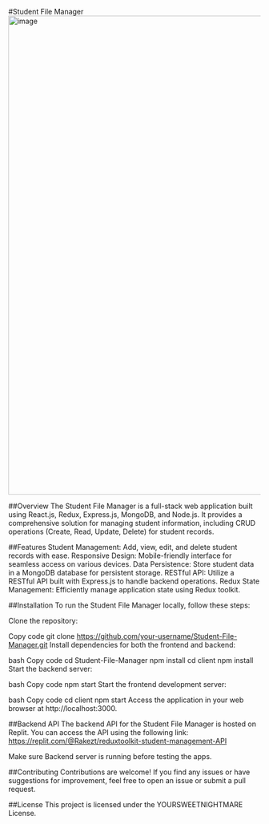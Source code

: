#Student File Manager
<img width="956" alt="image" src="https://github.com/Rakezt/Student-File-Manager/assets/110081692/fa5527c7-45f7-4833-a619-a071a0180d11">

##Overview
The Student File Manager is a full-stack web application built using React.js, Redux, Express.js, MongoDB, and Node.js. It provides a comprehensive solution for managing student information, including CRUD operations (Create, Read, Update, Delete) for student records.

##Features
Student Management: Add, view, edit, and delete student records with ease.
Responsive Design: Mobile-friendly interface for seamless access on various devices.
Data Persistence: Store student data in a MongoDB database for persistent storage.
RESTful API: Utilize a RESTful API built with Express.js to handle backend operations.
Redux State Management: Efficiently manage application state using Redux toolkit.

##Installation
To run the Student File Manager locally, follow these steps:

Clone the repository:

Copy code
git clone https://github.com/your-username/Student-File-Manager.git
Install dependencies for both the frontend and backend:

bash
Copy code
cd Student-File-Manager
npm install
cd client
npm install
Start the backend server:

bash
Copy code
npm start
Start the frontend development server:

bash
Copy code
cd client
npm start
Access the application in your web browser at http://localhost:3000.

##Backend API
The backend API for the Student File Manager is hosted on Replit. You can access the API using the following link:
https://replit.com/@Rakezt/reduxtoolkit-student-management-API

Make sure Backend server is running before testing the apps.

##Contributing
Contributions are welcome! If you find any issues or have suggestions for improvement, feel free to open an issue or submit a pull request.

##License
This project is licensed under the YOURSWEETNIGHTMARE License.

